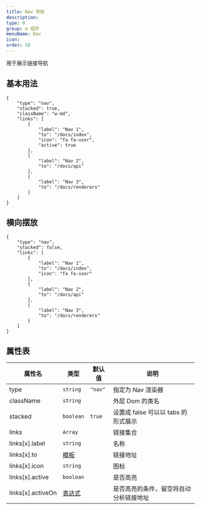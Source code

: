 ```yaml
---
title: Nav 导航
description: 
type: 0
group: ⚙ 组件
menuName: Nav
icon: 
order: 58
---
```

用于展示链接导航

## 基本用法

```schema:height="300" scope="body"
{
    "type": "nav",
    "stacked": true,
    "className": "w-md",
    "links": [
        {
            "label": "Nav 1",
            "to": "/docs/index",
            "icon": "fa fa-user",
            "active": true
        },
        {
            "label": "Nav 2",
            "to": "/docs/api"
        },
        {
            "label": "Nav 3",
            "to": "/docs/renderers"
        }
    ]
}
```

## 横向摆放

```schema:height="300" scope="body"
{
    "type": "nav",
    "stacked": false,
    "links": [
        {
            "label": "Nav 1",
            "to": "/docs/index",
            "icon": "fa fa-user"
        },
        {
            "label": "Nav 2",
            "to": "/docs/api"
        },
        {
            "label": "Nav 3",
            "to": "/docs/renderers"
        }
    ]
}
```

## 属性表

| 属性名            | 类型                   | 默认值   | 说明                                   |
| ----------------- | ---------------------- | -------- | -------------------------------------- |
| type              | `string`               | `"nav"` | 指定为 Nav 渲染器                      |
| className         | `string`               |          | 外层 Dom 的类名                        |
| stacked           | `boolean`              | `true`   | 设置成 false 可以以 tabs 的形式展示    |
| links             | `Array`                |          | 链接集合                               |
| links[x].label    | `string`               |          | 名称                                   |
| links[x].to       | [模板](./template)     |          | 链接地址                               |
| links[x].icon     | `string`               |          | 图标                                   |
| links[x].active   | `boolean`              |          | 是否高亮                               |
| links[x].activeOn | [表达式](./expression) |          | 是否高亮的条件，留空将自动分析链接地址 |






